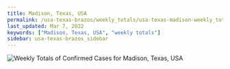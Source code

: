 ```yaml
---
title: Madison, Texas, USA
permalink: /usa-texas-brazos/weekly_totals/usa-texas-madison-weekly_totals.html
last_updated: Mar 7, 2022
keywords: ["Madison, Texas, USA", "weekly totals"]
sidebar: usa-texas-brazos_sidebar
---
```


![Weekly Totals of Confirmed Cases for Madison, Texas, USA](/covid_tracker/images/graphs/usa-texas-madison-weekly_totals_graph.png)
